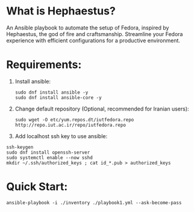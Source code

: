 # What is Hephaestus?
An Ansible playbook to automate the setup of Fedora, inspired by Hephaestus, the god of fire and craftsmanship. Streamline your Fedora experience with efficient configurations for a productive environment.

# Requirements:
1. Install ansible:
   ```
   sudo dnf install ansible -y
   sudo dnf install ansible-core -y
   ```
2. Change default repository (Optional, recommended for Iranian users):
   ```
   sudo wget -O etc/yum.repos.dt/iutfedora.repo http://repo.iut.ac.ir/repo/iutfedora.repo
   ```

3. Add localhost ssh key to use ansible:

```
ssh-keygen
sudo dnf install openssh-server
sudo systemctl enable --now sshd
mkdir ~/.ssh/authorized_keys ; cat id_*.pub > authorized_keys
```
# Quick Start:
```
ansible-playbook -i ./inventory ./playbook1.yml --ask-become-pass
```
